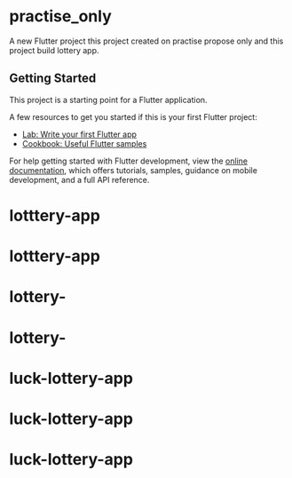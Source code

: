 # practise_only

A new Flutter project this project created on practise propose only and this project build lottery app.

## Getting Started

This project is a starting point for a Flutter application.

A few resources to get you started if this is your first Flutter project:

- [Lab: Write your first Flutter app](https://docs.flutter.dev/get-started/codelab)
- [Cookbook: Useful Flutter samples](https://docs.flutter.dev/cookbook)

For help getting started with Flutter development, view the
[online documentation](https://docs.flutter.dev/), which offers tutorials,
samples, guidance on mobile development, and a full API reference.
# lotttery-app
# lotttery-app
# lottery-
# lottery-
# luck-lottery-app
# luck-lottery-app
# luck-lottery-app
